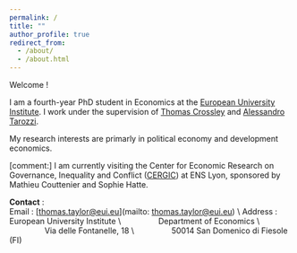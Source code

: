 ```yaml
---
permalink: /
title: ""
author_profile: true
redirect_from: 
  - /about/
  - /about.html
---
```

Welcome !

I am a fourth-year PhD student in Economics at the [European University Institute][eui_link]. I work under the supervision of [Thomas Crossley][crossley_link] and [Alessandro Tarozzi][tarozzi_link]. 

My research interests are primarly in political economy and development economics. 

[comment:] I am currently visiting the Center for Economic Research on Governance, Inequality and Conflict ([CERGIC][cergic_link]) at ENS Lyon, sponsored by Mathieu Couttenier and Sophie Hatte.

**Contact** :  
Email : [thomas.taylor@eui.eu](mailto: thomas.taylor@eui.eu) \\
Address : European University Institute \\
&nbsp;&nbsp;&nbsp;&nbsp;&nbsp;&nbsp;&nbsp;&nbsp;&nbsp;&nbsp;&nbsp;&nbsp;&nbsp;&nbsp;&nbsp; Department of Economics \\
&nbsp;&nbsp;&nbsp;&nbsp;&nbsp;&nbsp;&nbsp;&nbsp;&nbsp;&nbsp;&nbsp;&nbsp;&nbsp;&nbsp;&nbsp; Via delle Fontanelle, 18 \\
&nbsp;&nbsp;&nbsp;&nbsp;&nbsp;&nbsp;&nbsp;&nbsp;&nbsp;&nbsp;&nbsp;&nbsp;&nbsp;&nbsp;&nbsp; 50014 San Domenico di Fiesole (FI)


[eui_link]: https://eui.eu/economics
[tarozzi_link]: https://sites.google.com/site/alessandrotarozzi/home
[crossley_link]: https://sites.google.com/site/tfcrossley/
[cergic_link]: https://www.cergic-lyon.fr/
